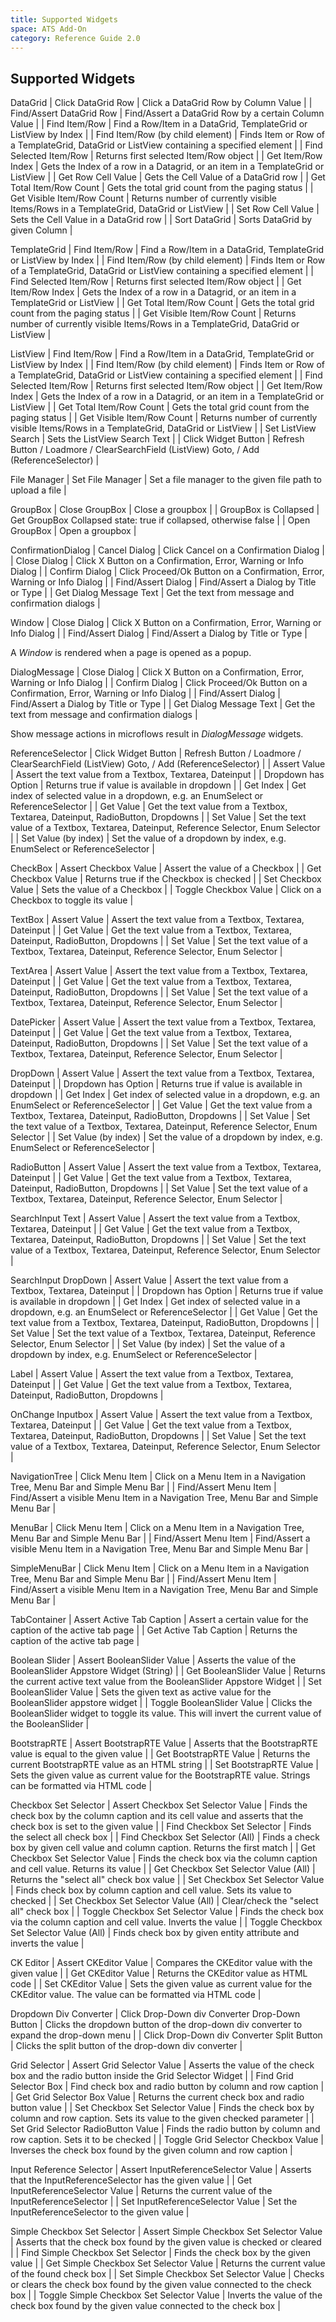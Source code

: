 ```yaml
---
title: Supported Widgets
space: ATS Add-On
category: Reference Guide 2.0
---
```


## Supported Widgets


DataGrid
| Click DataGrid Row               | Click a DataGrid Row by Column Value     |
| Find/Assert DataGrid Row         | Find/Assert a DataGrid Row by a certain Column Value |
| Find Item/Row                    | Find a Row/Item in a DataGrid, TemplateGrid or ListView by Index |
| Find Item/Row (by child element) | Finds Item or Row of a TemplateGrid, DataGrid or ListView containing a specified element |
| Find Selected Item/Row           | Returns first selected Item/Row object   |
| Get Item/Row Index               | Gets the Index of a row in a Datagrid, or an item in a TemplateGrid or ListView |
| Get Row Cell Value               | Gets the Cell Value of a DataGrid row    |
| Get Total Item/Row Count         | Gets the total grid count from the paging status |
| Get Visible Item/Row Count       | Returns number of currently visible Items/Rows in a TemplateGrid, DataGrid or ListView |
| Set Row Cell Value               | Sets the Cell Value in a DataGrid row    |
| Sort DataGrid                    | Sorts DataGrid by given Column           |

TemplateGrid
| Find Item/Row                    | Find a Row/Item in a DataGrid, TemplateGrid or ListView by Index |
| Find Item/Row (by child element) | Finds Item or Row of a TemplateGrid, DataGrid or ListView containing a specified element |
| Find Selected Item/Row           | Returns first selected Item/Row object   |
| Get Item/Row Index               | Gets the Index of a row in a Datagrid, or an item in a TemplateGrid or ListView |
| Get Total Item/Row Count         | Gets the total grid count from the paging status |
| Get Visible Item/Row Count       | Returns number of currently visible Items/Rows in a TemplateGrid, DataGrid or ListView |

ListView
| Find Item/Row                    | Find a Row/Item in a DataGrid, TemplateGrid or ListView by Index |
| Find Item/Row (by child element) | Finds Item or Row of a TemplateGrid, DataGrid or ListView containing a specified element |
| Find Selected Item/Row           | Returns first selected Item/Row object   |
| Get Item/Row Index               | Gets the Index of a row in a Datagrid, or an item in a TemplateGrid or ListView |
| Get Total Item/Row Count         | Gets the total grid count from the paging status |
| Get Visible Item/Row Count       | Returns number of currently visible Items/Rows in a TemplateGrid, DataGrid or ListView |
| Set ListView Search              | Sets the ListView Search Text            |
| Click Widget Button       	   | Refresh Button / Loadmore / ClearSearchField (ListView) Goto, / Add (ReferenceSelector) |

File Manager
| Set File Manager | Set a file manager to the given file path to upload a file |

GroupBox
| Close GroupBox        | Close a groupbox                         |
| GroupBox is Collapsed | Get GroupBox Collapsed state: true if collapsed, otherwise false |
| Open GroupBox         | Open a groupbox                          |

ConfirmationDialog
| Cancel Dialog           | Click Cancel on a Confirmation Dialog    |
| Close Dialog            | Click X Button on a Confirmation, Error, Warning or Info Dialog |
| Confirm Dialog          | Click Proceed/Ok Button on a Confirmation, Error, Warning or Info Dialog |
| Find/Assert Dialog      | Find/Assert a Dialog by Title or Type    |
| Get Dialog Message Text | Get the text from message and confirmation dialogs |

Window
| Close Dialog            | Click X Button on a Confirmation, Error, Warning or Info Dialog |
| Find/Assert Dialog      | Find/Assert a Dialog by Title or Type    |

A _Window_ is rendered when a page is opened as a popup.

DialogMessage
| Close Dialog            | Click X Button on a Confirmation, Error, Warning or Info Dialog |
| Confirm Dialog          | Click Proceed/Ok Button on a Confirmation, Error, Warning or Info Dialog |
| Find/Assert Dialog      | Find/Assert a Dialog by Title or Type    |
| Get Dialog Message Text | Get the text from message and confirmation dialogs |

Show message actions in microflows result in _DialogMessage_ widgets.

ReferenceSelector
| Click Widget Button   | Refresh Button / Loadmore / ClearSearchField (ListView) Goto, / Add (ReferenceSelector) |
| Assert Value          | Assert the text value from a Textbox, Textarea, Dateinput |
| Dropdown has Option   | Returns true if value is available in dropdown |
| Get Index             | Get index of selected value in a dropdown, e.g. an EnumSelect or ReferenceSelector |
| Get Value             | Get the text value from a Textbox, Textarea, Dateinput, RadioButton, Dropdowns |
| Set Value             | Set the text value of a Textbox, Textarea, Dateinput, Reference Selector, Enum Selector |
| Set Value (by index)  | Set the value of a dropdown by index, e.g. EnumSelect or ReferenceSelector |

CheckBox
| Assert Checkbox Value | Assert the value of a Checkbox           |
| Get Checkbox Value    | Returns true if the Checkbox is checked  |
| Set Checkbox Value    | Sets the value of a Checkbox             |
| Toggle Checkbox Value | Click on a Checkbox to toggle its value  |

TextBox
| Assert Value          | Assert the text value from a Textbox, Textarea, Dateinput |
| Get Value             | Get the text value from a Textbox, Textarea, Dateinput, RadioButton, Dropdowns |
| Set Value             | Set the text value of a Textbox, Textarea, Dateinput, Reference Selector, Enum Selector |

TextArea
| Assert Value          | Assert the text value from a Textbox, Textarea, Dateinput |
| Get Value             | Get the text value from a Textbox, Textarea, Dateinput, RadioButton, Dropdowns |
| Set Value             | Set the text value of a Textbox, Textarea, Dateinput, Reference Selector, Enum Selector |

DatePicker
| Assert Value          | Assert the text value from a Textbox, Textarea, Dateinput |
| Get Value             | Get the text value from a Textbox, Textarea, Dateinput, RadioButton, Dropdowns |
| Set Value             | Set the text value of a Textbox, Textarea, Dateinput, Reference Selector, Enum Selector |

DropDown
| Assert Value          | Assert the text value from a Textbox, Textarea, Dateinput |
| Dropdown has Option   | Returns true if value is available in dropdown |
| Get Index             | Get index of selected value in a dropdown, e.g. an EnumSelect or ReferenceSelector |
| Get Value             | Get the text value from a Textbox, Textarea, Dateinput, RadioButton, Dropdowns |
| Set Value             | Set the text value of a Textbox, Textarea, Dateinput, Reference Selector, Enum Selector |
| Set Value (by index)  | Set the value of a dropdown by index, e.g. EnumSelect or ReferenceSelector |

RadioButton
| Assert Value          | Assert the text value from a Textbox, Textarea, Dateinput |
| Get Value             | Get the text value from a Textbox, Textarea, Dateinput, RadioButton, Dropdowns |
| Set Value             | Set the text value of a Textbox, Textarea, Dateinput, Reference Selector, Enum Selector |

SearchInput Text
| Assert Value          | Assert the text value from a Textbox, Textarea, Dateinput |
| Get Value             | Get the text value from a Textbox, Textarea, Dateinput, RadioButton, Dropdowns |
| Set Value             | Set the text value of a Textbox, Textarea, Dateinput, Reference Selector, Enum Selector |

SearchInput DropDown
| Assert Value          | Assert the text value from a Textbox, Textarea, Dateinput |
| Dropdown has Option   | Returns true if value is available in dropdown |
| Get Index             | Get index of selected value in a dropdown, e.g. an EnumSelect or ReferenceSelector |
| Get Value             | Get the text value from a Textbox, Textarea, Dateinput, RadioButton, Dropdowns |
| Set Value             | Set the text value of a Textbox, Textarea, Dateinput, Reference Selector, Enum Selector |
| Set Value (by index)  | Set the value of a dropdown by index, e.g. EnumSelect or ReferenceSelector |

Label
| Assert Value          | Assert the text value from a Textbox, Textarea, Dateinput |
| Get Value             | Get the text value from a Textbox, Textarea, Dateinput, RadioButton, Dropdowns |

OnChange Inputbox
| Assert Value          | Assert the text value from a Textbox, Textarea, Dateinput |
| Get Value             | Get the text value from a Textbox, Textarea, Dateinput, RadioButton, Dropdowns |
| Set Value             | Set the text value of a Textbox, Textarea, Dateinput, Reference Selector, Enum Selector |

NavigationTree
| Click Menu Item       | Click on a Menu Item in a Navigation Tree, Menu Bar and Simple Menu Bar |
| Find/Assert Menu Item | Find/Assert a visible Menu Item in a Navigation Tree, Menu Bar and Simple Menu Bar |

MenuBar
| Click Menu Item       |  Click on a Menu Item in a Navigation Tree, Menu Bar and Simple Menu Bar |
| Find/Assert Menu Item | Find/Assert a visible Menu Item in a Navigation Tree, Menu Bar and Simple Menu Bar |

SimpleMenuBar
| Click Menu Item       | Click on a Menu Item in a Navigation Tree, Menu Bar and Simple Menu Bar |
| Find/Assert Menu Item | Find/Assert a visible Menu Item in a Navigation Tree, Menu Bar and Simple Menu Bar |

TabContainer
| Assert Active Tab Caption | Assert a certain value for the caption of the active tab page |
| Get Active Tab Caption    | Returns the caption of the active tab page |

Boolean Slider
| Assert BooleanSlider Value | Asserts the value of the BooleanSlider Appstore Widget (String) |
| Get BooleanSlider Value 	 | Returns the current active text value from the BooleanSlider Appstore Widget |
| Set BooleanSlider Value 	 | Sets the given text as active value for the BooleanSlider appstore widget |
| Toggle BooleanSlider Value | Clicks the BooleanSlider widget to toggle its value. This will invert the current value of the BooleanSlider |

BootstrapRTE
| Assert BootstrapRTE Value  | Asserts that the BootstrapRTE value is equal to the given value |
| Get BootstrapRTE Value 	 | Returns the current BootstrapRTE value as an HTML string |
| Set BootstrapRTE Value 	 | Sets the given value as current value for the BootstrapRTE value. Strings can be formatted via HTML code |

Checkbox Set Selector
| Assert Checkbox Set Selector Value | Finds the check box by the column caption and its cell value and asserts that the check box is set to the given value |
| Find Checkbox Set Selector | Finds the select all check box |
| Find Checkbox Set Selector (All) | Finds a check box by given cell value and column caption. Returns the first match |
| Get Checkbox Set Selector Value | Finds the check box via the column caption and cell value. Returns its value |
| Get Checkbox Set Selector Value (All) | Returns the "select all" check box value |
| Set Checkbox Set Selector Value | Finds check box by column caption and cell value. Sets its value to checked |
| Set Checkbox Set Selector Value (All) | Clear/check the "select all" check box |
| Toggle Checkbox Set Selector Value | Finds the check box via the column caption and cell value. Inverts the value |
| Toggle Checkbox Set Selector Value (All) | Finds check box by given entity attribute and inverts the value |

CK Editor
| Assert CKEditor Value | Compares the CKEditor value with the given value |
| Get CKEditor Value | Returns the CKEditor value as HTML code |
| Set CKEditor Value | Sets the given value as current value for the CKEditor value. The value can be formatted via HTML code |

Dropdown Div Converter
| Click Drop-Down div Converter Drop-Down Button | Clicks the dropdown button of the drop-down div converter to expand the drop-down menu |
| Click Drop-Down div Converter Split Button | Clicks the split button of the drop-down div converter |

Grid Selector
| Assert Grid Selector Value | Asserts the value of the check box and the radio button inside the Grid Selector Widget |
| Find Grid Selector Box | Find check box and radio button by column and row caption |
| Get Grid Selector Box Value | Returns the current check box and radio button value |
| Set Checkbox Set Selector Value | Finds the check box by column and row caption. Sets its value to the given checked parameter |
| Set Grid Selector RadioButton Value | Finds the radio button by column and row caption. Sets it to be checked |
| Toggle Grid Selector Checkbox Value | Inverses the check box found by the given column and row caption |

Input Reference Selector
| Assert InputReferenceSelector Value | Asserts that the InputReferenceSelector has the given value |
| Get InputReferenceSelector Value | Returns the current value of the InputReferenceSelector |
| Set InputReferenceSelector Value | Set the InputReferenceSelector to the given value |

Simple Checkbox Set Selector
| Assert Simple Checkbox Set Selector Value | Asserts that the check box found by the given value is checked or cleared |
| Find Simple Checkbox Set Selector | Finds the check box by the given value |
| Get Simple Checkbox Set Selector Value | Returns the current value of the found check box |
| Set Simple Checkbox Set Selector Value | Checks or clears the check box found by the given value connected to the check box |
| Toggle Simple Checkbox Set Selector Value | Inverts the value of the check box found by the given value connected to the check box |
